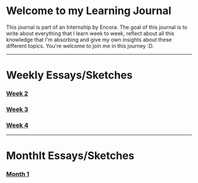 # Welcome to my Learning Journal
This journal is part of an Internship by Encora. The goal of this journal is to write about everything that I learn week to week, reflect about all this knowledge that I'm absorbing and give my own insights about these different topics.
You're welcome to join me in this journey :D.


***
# Weekly Essays/Sketches
### [Week 2](https://luis-valdez.github.io/Learning-Journal/week2)
### [Week 3](http:////luis-valdez.github.io/Learning-Journal/week3)
### [Week 4](http:////luis-valdez.github.io/Learning-Journal/week4)
***

# Monthlt Essays/Sketches
### [Month 1](http:////luis-valdez.github.io/Learning-Journal/month1)

